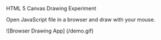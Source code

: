 HTML 5 Canvas Drawing Experiment

Open JavaScript file in a browser and draw with your mouse.

![Browser Drawing App] (/demo.gif)
